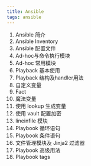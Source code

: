 ```yaml
---
title: Ansible
tags: ansible
---
```

<!--more-->

1. Ansible 简介
2. Ansible Inventory
3. Ansible 配置文件
4. Ad-hoc与命令执行模块
5. Ad-hoc 常用模块
6. Playback 基本使用
7. Playback 结构及handler用法
8. 自定义变量
9. Fact
10. 魔法变量
11. 使用 lookup 生成变量
12. 使用 vault 配置加密
13. lineinfile 模块
14. Playbook 循环语句
15. Playbook 条件语句
16. 文件管理模块及 Jinja2 过滤器
17. Playbook 高级用法
18. Playbook tags